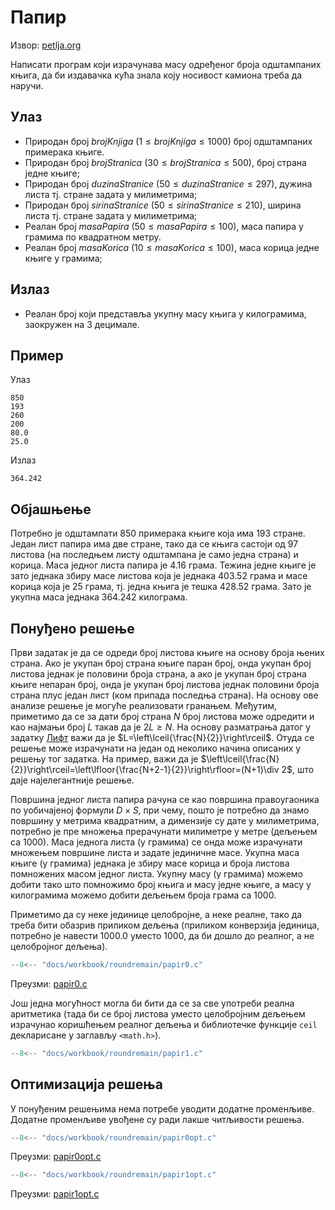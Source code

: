 # Папир

Извор: [petlja.org](https://petlja.org/biblioteka/r/Zbirka/papir)

Написати програм који израчунава масу одређеног броја одштампаних књига, да би
издавачка кућа знала коју носивост камиона треба да наручи.

## Улаз

- Природан број $brojKnjiga$ $(1 \leq brojKnjiga \leq 1000)$ број одштампаних
примерака књиге.
- Природан број $brojStranica$ $(30 \leq brojStranica \leq 500)$, број страна
једне књиге;
- Природан број $duzinaStranice$ $(50 \leq duzinaStranice \leq 297)$, дужина
листа тј. стране задата у милиметрима;
- Природан број $sirinaStranice$ $(50 \leq sirinaStranice \leq 210)$, ширина
листа тј. стране задата у милиметрима;
- Реалан број $masaPapira$ $(50 \leq masaPapira \leq 100)$, маса папира у
грамима по квадратном метру.
- Реалан број $masaKorica$ $(10 \leq masaKorica \leq 100)$, маса корица једне
књиге у грамима;

## Излаз

- Реалан број који представља укупну масу књига у килограмима, заокружен на 3
децимале.

## Пример

Улаз

```text
850
193
260
200
80.0
25.0
```

Излаз

```text
364.242
```

## Објашњење

Потребно је одштампати 850 примерака књиге која има 193 стране. Један лист
папира има две стране, тако да се књига састоји од 97 листова (на последњем
листу  одштампана је само једна страна) и корица. Маса једног листа папира је
4.16 грама. Тежина једне књиге је зато једнака збиру масе листова која је
једнака 403.52 грама и масе корица која је 25 грама, тј. једна књига је тешка
428.52 грама. Зато је укупна маса једнака 364.242 килограма.

## Понуђено решење

Први задатак је да се одреди број листова књиге на основу броја њених страна.
Ако је укупан број страна књиге паран број, онда укупан број листова једнак је
половини броја страна, а ако је укупан број страна књиге непаран број, онда је
укупан број листова једнак половини броја страна плус један лист (ком припада
последња страна). На основу ове анализе решење је могуће реализовати гранањем.
Међутим, приметимо да се за дати број страна $N$ број листова може одредити и
као најмањи број $L$ такав да је $2L \geq N$. На основу разматрања датог у
задатку [Лифт](lift.md) важи да је $L=\left\lceil{\frac{N}{2}}\right\rceil$.
Отуда се решење може израчунати на један од неколико начина описаних у решењу
тог задатка. На пример, важи да је
$\left\lceil{\frac{N}{2}}\right\rceil=\left\lfloor{\frac{N+2-1}{2}}\right\rfloor=(N+1)\div 2$,
што даје најелегантније решење.

Површина једног листа папира рачуна се као површина правоугаоника по
уобичајеној формули $D \times S$, при чему, пошто је потребно да знамо површину
у метрима квадратним, а димензије су дате у милиметрима, потребно је пре
множења прерачунати милиметре у метре (дељењем са 1000). Маса једнога листа (у
грамима) се онда може израчунати множењем површине листа и задате јединичне
масе. Укупна маса књиге (у грамима) једнака је збиру масе корица и броја
листова помножених масом једног листа. Укупну масу (у грамима) можемо добити
тако што помножимо број књига и масу једне књиге, а масу у килограмима можемо
добити дељењем броја грама са 1000.

Приметимо да су неке јединице целоброjне, а неке реалне, тако да треба бити
обазрив приликом дељења (приликом конверзија јединица, потребно је навести
1000.0 уместо 1000, да би дошло до реалног, а не целобројног дељења).

```c
--8<-- "docs/workbook/roundremain/papir0.c"
```

Преузми: [papir0.c](papir0.c)

Још једна могућност могла би бити да се за све употреби реална аритметика (тада
би се број листова уместо целобројним дељењем израчунао коришћењем реалног
дељења и библиотечке функције `ceil` декларисане у заглављу `<math.h>`).

```c
--8<-- "docs/workbook/roundremain/papir1.c"
```

## Оптимизација решења

У понуђеним решењима нема потребе уводити додатне променљиве. Додатне
променљиве увођене су ради лакше читљивости решења.

```c
--8<-- "docs/workbook/roundremain/papir0opt.c"
```

Преузми: [papir0opt.c](papir0opt.c)

```c
--8<-- "docs/workbook/roundremain/papir1opt.c"
```

Преузми: [papir1opt.c](papir1opt.c)
